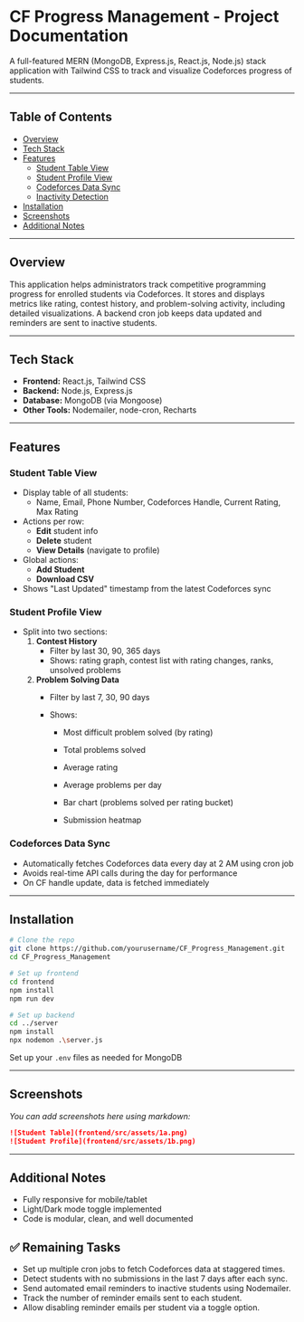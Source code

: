 
# CF Progress Management - Project Documentation

A full-featured MERN (MongoDB, Express.js, React.js, Node.js) stack application with Tailwind CSS to track and visualize Codeforces progress of students.

---

## Table of Contents
- [Overview](#overview)
- [Tech Stack](#tech-stack)
- [Features](#features)
  - [Student Table View](#student-table-view)
  - [Student Profile View](#student-profile-view)
  - [Codeforces Data Sync](#codeforces-data-sync)
  - [Inactivity Detection](#inactivity-detection)
- [Installation](#installation)
- [Screenshots](#screenshots)
- [Additional Notes](#additional-notes)

---

## Overview
This application helps administrators track competitive programming progress for enrolled students via Codeforces. It stores and displays metrics like rating, contest history, and problem-solving activity, including detailed visualizations. A backend cron job keeps data updated and reminders are sent to inactive students.

---

## Tech Stack
- **Frontend:** React.js, Tailwind CSS
- **Backend:** Node.js, Express.js
- **Database:** MongoDB (via Mongoose)
- **Other Tools:** Nodemailer, node-cron, Recharts

---

## Features

### Student Table View
- Display table of all students:
  - Name, Email, Phone Number, Codeforces Handle, Current Rating, Max Rating
- Actions per row:
  - **Edit** student info
  - **Delete** student
  - **View Details** (navigate to profile)
- Global actions:
  - **Add Student**
  - **Download CSV**
- Shows "Last Updated" timestamp from the latest Codeforces sync

### Student Profile View
- Split into two sections:
  1. **Contest History**
     - Filter by last 30, 90, 365 days
     - Shows: rating graph, contest list with rating changes, ranks, unsolved problems
  2. **Problem Solving Data**
     - Filter by last 7, 30, 90 days
     - Shows:

       - Most difficult problem solved (by rating)

       - Total problems solved

       - Average rating

       - Average problems per day

       - Bar chart (problems solved per rating bucket)

       - Submission heatmap

### Codeforces Data Sync
- Automatically fetches Codeforces data every day at 2 AM using cron job
- Avoids real-time API calls during the day for performance
- On CF handle update, data is fetched immediately


---

## Installation

```bash
# Clone the repo
git clone https://github.com/yourusername/CF_Progress_Management.git
cd CF_Progress_Management

# Set up frontend
cd frontend
npm install
npm run dev

# Set up backend
cd ../server
npm install
npx nodemon .\server.js 
```

Set up your `.env` files as needed for MongoDB

---

## Screenshots

_You can add screenshots here using markdown:_

```md
![Student Table](frontend/src/assets/1a.png)
![Student Profile](frontend/src/assets/1b.png)
```

---

## Additional Notes
- Fully responsive for mobile/tablet
- Light/Dark mode toggle implemented
- Code is modular, clean, and well documented

## ✅ Remaining Tasks

- Set up multiple cron jobs to fetch Codeforces data at staggered times.  
- Detect students with no submissions in the last 7 days after each sync.  
- Send automated email reminders to inactive students using Nodemailer.  
- Track the number of reminder emails sent to each student.  
- Allow disabling reminder emails per student via a toggle option.
